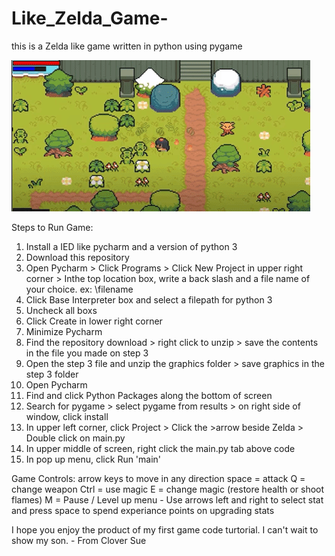 # Like_Zelda_Game-
this is a Zelda like game written in python using pygame

![](https://github.com/4-Leafs-Code/Like_Zelda_Game-/blob/main/zelda.gif)

Steps to Run Game:
1. Install a IED like pycharm and a version of python 3 
2. Download this repository
3. Open Pycharm > Click Programs > Click New Project in upper right corner > 
          Inthe top location box, write a back slash and a file name of your choice. ex: \filename 
4. Click Base Interpreter box and select a filepath for python 3
5. Uncheck all boxs 
6. Click Create in lower right corner
7. Minimize Pycharm
8. Find the repository download > right click to unzip > save the contents in the file
      you made on  step 3
9. Open the step 3 file and unzip the graphics folder > save graphics in the step 3 folder
10. Open Pycharm
11. Find and click Python Packages along the bottom of screen
12. Search for pygame > select pygame from results > on right side of window, click install
13. In upper left corner, click Project > Click the >arrow beside Zelda > Double click on main.py
14. In upper middle of screen, right click the main.py tab above code
15. In pop up menu, click Run 'main'


Game Controls:
arrow keys to move in any direction
space = attack
Q = change weapon
Ctrl = use magic
E = change magic (restore health or shoot flames)
M = Pause / Level up menu - Use arrows left and right to select stat and press space
      to spend experiance points on upgrading stats
      
  I hope you enjoy the product of my first game code turtorial. I can't wait to show my son. 
        - From Clover Sue
      


